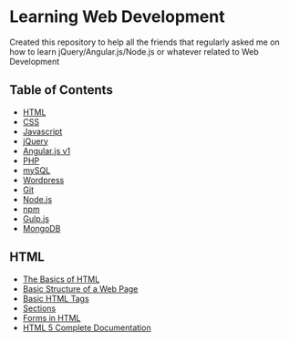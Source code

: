 # Learning Web Development

Created this repository to help all the friends that regularly asked me on how
to learn jQuery/Angular.js/Node.js or whatever related to Web Development

## Table of Contents

- [HTML](#html)
- [CSS](#css)
- [Javascript](#javascript)
- [jQuery](#jquery)
- [Angular.js v1](#angular.jsv1)
- [PHP](#php)
- [mySQL](#mysql)
- [Wordpress](#wordpress)
- [Git](#git)
- [Node.js](#node.js)
- [npm](#npm)
- [Gulp.js](#gulp.js)
- [MongoDB](#mongodb)




## HTML

- [The Basics of HTML](http://docs.webplatform.org/wiki/guides/the_basics_of_html)
- [Basic Structure of a Web Page](http://www.sitepoint.com/web-foundations/basic-structure-of-a-web-page/)
- [Basic HTML Tags](https://developer.mozilla.org/en-US/docs/Web/HTML/Element)
- [Sections](https://developer.mozilla.org/en-US/docs/Web/Guide/HTML/Sections_and_Outlines_of_an_HTML5_document)
- [Forms in HTML](https://developer.mozilla.org/en-US/docs/Web/Guide/HTML/Forms_in_HTML)
- [HTML 5 Complete Documentation](https://developer.mozilla.org/en-US/docs/Web/Guide/HTML/HTML5)
